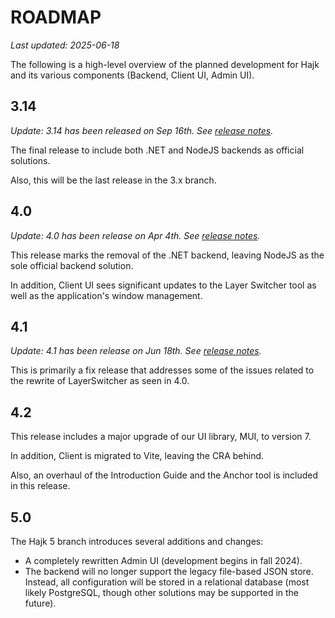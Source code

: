 # ROADMAP

_Last updated: 2025-06-18_

The following is a high-level overview of the planned development for Hajk and its various components (Backend, Client UI, Admin UI).

## 3.14

_Update: 3.14 has been released on Sep 16th. See [release notes](https://github.com/hajkmap/Hajk/releases/tag/v3.14.0)._

The final release to include both .NET and NodeJS backends as official solutions.

Also, this will be the last release in the 3.x branch.

## 4.0

_Update: 4.0 has been release on Apr 4th. See [release notes](https://github.com/hajkmap/Hajk/releases/tag/v4.0.0)._

This release marks the removal of the .NET backend, leaving NodeJS as the sole official backend solution.

In addition, Client UI sees significant updates to the Layer Switcher tool as well as the application's window management.

## 4.1

_Update: 4.1 has been release on Jun 18th. See [release notes](https://github.com/hajkmap/Hajk/releases/tag/v4.1.0)._

This is primarily a fix release that addresses some of the issues related to the rewrite of LayerSwitcher as seen in 4.0.

## 4.2

This release includes a major upgrade of our UI library, MUI, to version 7.

In addition, Client is migrated to Vite, leaving the CRA behind.

Also, an overhaul of the Introduction Guide and the Anchor tool is included in this release.

## 5.0

The Hajk 5 branch introduces several additions and changes:

- A completely rewritten Admin UI (development begins in fall 2024).
- The backend will no longer support the legacy file-based JSON store. Instead, all configuration will be stored in a relational database (most likely PostgreSQL, though other solutions may be supported in the future).
